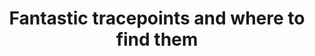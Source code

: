 ---
categories:
- bkk19
description: '"I could talk to you all day kernel debugging. Really! In fact I, along
  with my colleague Leo, have spent are large portion of our time recently doing exactly
  that. However I dont have all day... I have just 25 minutes... and no slides."<br
  /> <br /> In this session Daniel will demonstrate live a some of the ways to exploit
  both static and dynamic tracepoints to study kernel behaviour. Well start out using
  just the basic tools available in even tiny busybox distribution before expanding
  our toolkit very slightly by copying a couple of extra binaries onto the system
  under debug.'
image:
  featured: 'true'
  path: /assets/images/featured-images/bkk19/BKK19-TR04.png
session_attendee_num: '31'
session_id: BKK19-TR04
session_room: Session Room 2 (Lotus 3-4)
session_slot:
  end_time: '2019-04-02 16:25:00'
  start_time: '2019-04-02 16:00:00'
session_speakers:
- speaker_bio: Currently working at Linaro where I am tech lead for the Support and
    Solutions Engineering team. This team provides a mixture of technical support
    (for developers), training and custom engineering services to Linaro members and
    our professional services customers. As part of my work at Linaro I have become
    a co-maintainer of the Linux kernel kgdb/kdb and backlight sub-systems. I am also
    heavily involved in the 96Boards activities at Linaro.
  speaker_company: Linaro
  speaker_image: /assets/images/speakers/bkk19/daniel-thompson.jpg
  speaker_location: ''
  speaker_name: Daniel Thompson
  speaker_position: Tech Lead - Support and Solutions Engineering
  speaker_username: daniel.thompson2
- speaker_bio: ''
  speaker_company: ''
  speaker_image: /assets/images/speakers/bkk19/daniel-thompson.jpg
  speaker_location: Bristol, United Kingdom
  speaker_name: Daniel Thompson
  speaker_position: ''
  speaker_username: danielthompson7
session_track: Linux Kernel
tag: session
tags:
- Tools
- Linux Kernel
title: Fantastic tracepoints and where to find them
---